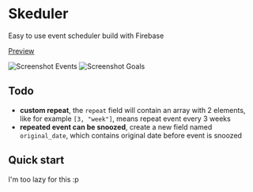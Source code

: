 # Skeduler
Easy to use event scheduler build with Firebase

[Preview](https://dap-skeduler.web.app/)

![Screenshot Events](https://i.imgur.com/kaiYH4I.png)
![Screenshot Goals](https://i.imgur.com/NQfLZ2R.png)

## Todo

- **custom repeat**, the `repeat` field will contain an array with 2 elements, like for example `[3, "week"]`, means repeat event every 3 weeks
- **repeated event can be snoozed**, create a new field named `original_date`, which contains original date before event is snoozed

## Quick start

I'm too lazy for this :p
